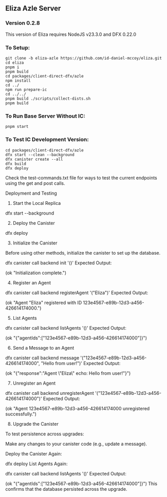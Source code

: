 ## Eliza Azle Server

### Version 0.2.8

This version of Eliza requires NodeJS v23.3.0 and DFX 0.22.0

### To Setup:

```
git clone -b eliza-azle https://github.com/id-daniel-mccoy/eliza.git
cd eliza
pnpm i
pnpm build
cd packages/client-direct-dfx/azle
npm install
cd ../
npm run prepare-ic
cd ../../
pnpm build ./scripts/collect-dists.sh
pnpm build
```

### To Run Base Server Without IC:

```
pnpm start
```

### To Test IC Development Version:

```
cd packages/client-direct-dfx/azle
dfx start --clean --background
dfx canister create --all
dfx build
dfx deploy
```

Check the test-commands.txt file for ways to test the current endpoints using the get and post calls.

Deployment and Testing

1. Start the Local Replica

dfx start --background

2. Deploy the Canister

dfx deploy

3. Initialize the Canister

Before using other methods, initialize the canister to set up the database.

dfx canister call backend init '()'
Expected Output:

(ok "Initialization complete.")

4. Register an Agent

dfx canister call backend registerAgent '("Eliza")'
Expected Output:

(ok "Agent \"Eliza\" registered with ID 123e4567-e89b-12d3-a456-426614174000.")

5. List Agents

dfx canister call backend listAgents '()'
Expected Output:

(ok "{\"agentIds\":[\"123e4567-e89b-12d3-a456-426614174000\"]}")

6. Send a Message to an Agent

dfx canister call backend message '("123e4567-e89b-12d3-a456-426614174000", "Hello from user!")'
Expected Output:

(ok "{\"response\":\"Agent \\\"Eliza\\\" echo: Hello from user!\"}")

7. Unregister an Agent

dfx canister call backend unregisterAgent '("123e4567-e89b-12d3-a456-426614174000")'
Expected Output:

(ok "Agent 123e4567-e89b-12d3-a456-426614174000 unregistered successfully.")

8. Upgrade the Canister

To test persistence across upgrades:

Make any changes to your canister code (e.g., update a message).

Deploy the Canister Again:

dfx deploy
List Agents Again:

dfx canister call backend listAgents '()'
Expected Output:

(ok "{\"agentIds\":[\"123e4567-e89b-12d3-a456-426614174000\"]}")
This confirms that the database persisted across the upgrade.
